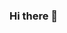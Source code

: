 ### Hi there 👋

<!--
I am a Computer Science grad student studying in University of Texas at Arlington. I have Artificial Intelligence and database systems majors in my Masters of Science degree.

I have more than a year of real-world industry experience in the field of software development. I have worked mainly in java related technologies.

I firmly believe in Linus Torvalds’s words, he stated that “Theory and practice sometimes clash. And when that happens, theory loses. Every single time.” As a result, I have many projects in the journey of my undergraduate. It comprises a single webpage, mini-games, web applications, android applications, and management systems.

My area of interest are software engineering, full-stack development, Artificial Intelligence, Cloud Computing  and database management.

### SKILLS SET 
Programming Language: Java, Scala, Python, PHP, C++, C
Big Data Ecosystem: Hadoop MapReduce, Apache Hive, Apache Pig, Apache Spark, Apache Pregel
Web Technologies: HTML, CSS, Javascript, React/Redux Js, PHP
Desktop Technologies: Java Swing, Java AWT
Database: MySql, Oracle, Sqlite
Testing Tools: JUnit, JaCoCo, PIT Mutation
Frameworks : Spring, Struts2, MVC, Git, Linux, Laravel, Bootstrap
Operating Systems: Windows, Linux
Version Control System: Git
Other Tools/ Software:  Eclipse , IntelliJ IDEA, Net Beans,PyCharm, jupyter notebook, VSCode, Sublime Text, GitHub, Turbo C++, Microsoft Office.

-->
